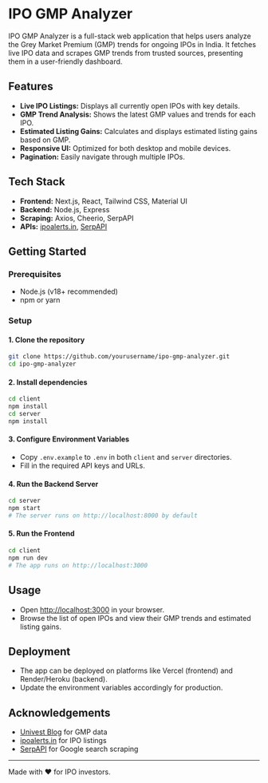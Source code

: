 # IPO GMP Analyzer

IPO GMP Analyzer is a full-stack web application that helps users analyze the Grey Market Premium (GMP) trends for ongoing IPOs in India. It fetches live IPO data and scrapes GMP trends from trusted sources, presenting them in a user-friendly dashboard.

## Features

- **Live IPO Listings:** Displays all currently open IPOs with key details.
- **GMP Trend Analysis:** Shows the latest GMP values and trends for each IPO.
- **Estimated Listing Gains:** Calculates and displays estimated listing gains based on GMP.
- **Responsive UI:** Optimized for both desktop and mobile devices.
- **Pagination:** Easily navigate through multiple IPOs.

## Tech Stack

- **Frontend:** Next.js, React, Tailwind CSS, Material UI
- **Backend:** Node.js, Express
- **Scraping:** Axios, Cheerio, SerpAPI
- **APIs:** [ipoalerts.in](https://api.ipoalerts.in/), [SerpAPI](https://serpapi.com/)

## Getting Started

### Prerequisites

- Node.js (v18+ recommended)
- npm or yarn

### Setup

#### 1. Clone the repository

```bash
git clone https://github.com/yourusername/ipo-gmp-analyzer.git
cd ipo-gmp-analyzer
```

#### 2. Install dependencies

```bash
cd client
npm install
cd server
npm install
```

#### 3. Configure Environment Variables

- Copy `.env.example` to `.env` in both `client` and `server` directories.
- Fill in the required API keys and URLs.

#### 4. Run the Backend Server

```bash
cd server
npm start
# The server runs on http://localhost:8000 by default
```

#### 5. Run the Frontend

```bash
cd client
npm run dev
# The app runs on http://localhost:3000
```

## Usage

- Open [http://localhost:3000](http://localhost:3000) in your browser.
- Browse the list of open IPOs and view their GMP trends and estimated listing gains.

## Deployment

- The app can be deployed on platforms like Vercel (frontend) and Render/Heroku (backend).
- Update the environment variables accordingly for production.

## Acknowledgements

- [Univest Blog](https://univest.in/blogs) for GMP data
- [ipoalerts.in](https://api.ipoalerts.in/) for IPO listings
- [SerpAPI](https://serpapi.com/) for Google search scraping

---

Made with ❤️ for IPO investors.
